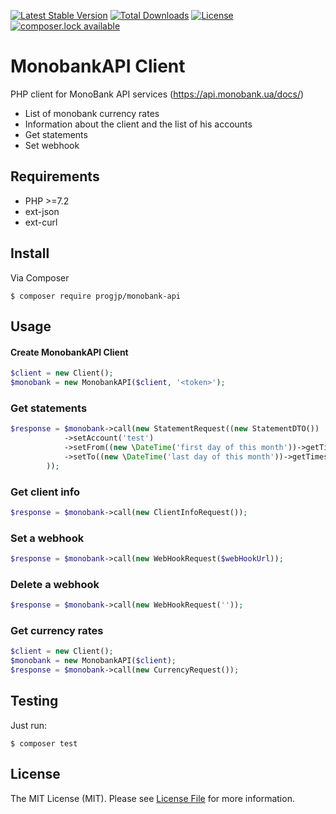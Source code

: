 [![Latest Stable Version](https://poser.pugx.org/progjp/monobank-api/v/stable)](https://packagist.org/packages/progjp/monobank-api)
[![Total Downloads](https://poser.pugx.org/progjp/monobank-api/downloads)](https://packagist.org/packages/progjp/monobank-api)
[![License](https://poser.pugx.org/progjp/monobank-api/license)](https://packagist.org/packages/progjp/monobank-api)
[![composer.lock available](https://poser.pugx.org/phpunit/phpunit/composerlock)](https://packagist.org/packages/phpunit/phpunit)
# MonobankAPI Client

PHP client for MonoBank API services (https://api.monobank.ua/docs/)

- List of monobank currency rates
- Information about the client and the list of his accounts
- Get statements
- Set webhook

## Requirements

* PHP >=7.2
* ext-json
* ext-curl

## Install

Via Composer

`$ composer require progjp/monobank-api`

## Usage

#### Create MonobankAPI Client
```php
$client = new Client();
$monobank = new MonobankAPI($client, '<token>');
```

### Get statements

```php
$response = $monobank->call(new StatementRequest((new StatementDTO())
            ->setAccount('test')
            ->setFrom((new \DateTime('first day of this month'))->getTimestamp())
            ->setTo((new \DateTime('last day of this month'))->getTimestamp())
        ));
```

### Get client info

```php
$response = $monobank->call(new ClientInfoRequest());
```

### Set a webhook

```php
$response = $monobank->call(new WebHookRequest($webHookUrl));
```

### Delete a webhook

```php
$response = $monobank->call(new WebHookRequest(''));
```


### Get currency rates

```php
$client = new Client();
$monobank = new MonobankAPI($client);
$response = $monobank->call(new CurrencyRequest());
```

## Testing

Just run:

`$ composer test`

## License

The MIT License (MIT). Please see [License File](LICENSE) for more information.
